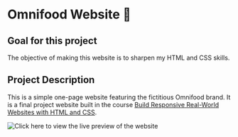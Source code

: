 # Omnifood Website 🍊

## Goal for this project

The objective of making this website is to sharpen my HTML and CSS skills.

## Project Description

This is a simple one-page website featuring the fictitious Omnifood brand.
It is a final project website built in the course [Build Responsive Real-World Websites with HTML and CSS](https://www.udemy.com/course/design-and-develop-a-killer-website-with-html5-and-css3/).

![Click here to view the live preview of the website](https://omnifood-practice-website.netlify.app/)
